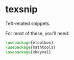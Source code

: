 texsnip
=======

TeX-related snippets.

For most of these, you'll need:

```latex
\usepackage{etoolbox}
\usepackage{mathtools}
\usepackage{xkeyval}
```
